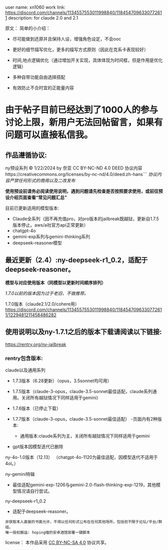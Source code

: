user name: xn1060
work link: 
https://discord.com/channels/1134557553011998840/1184547096330772611
description: for claude 2.0 and 2.1

原文：
简单的小介绍：

- 尽可能做到还原并且保持人设，增强角色设定，不会ooc

- 更好的细节描写优化，更多的描写方式原则（因此在克系卡表现较好）

- 时间,地点逻辑优化（通过增加开关实现，具体体现为时间框，但是作用是优化逻辑）

- 多种自带功能自由选择搭配

- 有效防止不合时宜的正能量内容

# **由于帖子目前已经达到了1000人的参与讨论上限，新用户无法回帖留言，如果有问题可以直接私信我。**

## 作品遵循协议:
ny预设系列 © 1/22/2024 by 奈亚 CC BY-NC-ND 4.0 DEED 协议内容https://creativecommons.org/licenses/by-nc-nd/4.0/deed.zh-hans```
_*协议内容严禁任何形式的商用以及二改发布*_

**使用预设前请务必阅读使用说明，遇到问题请先检查是否按照要求使用，或前往预设介绍页面查看“常见问题汇总”**


目前已更新适用的模型版本:
- Claude全系列（因不再充值pro，对pro版本的jailbreak既越狱，更新自1.7.5版本停止。aws/a社官方api正常更新）
- chatgpt-4o
- gemini-exp系列与gemini-thinking系列
- deepseek-reasoner模型

## **最近更新（2.4）:ny-deepseek-r1_0.2，适配于deepseek-reasoner。**

**模型与对应使用版本（同模型以更新时间顺序排列）**

*1.7.0以前的版本因为过于老旧，不做推荐。*

1.7.0版本（claude2.1/2.0/cohere用）
https://discord.com/channels/1134557553011998840/1184547096330772611/1229481211458486282

## 使用说明以及ny-1.7.1之后的版本下载请阅读以下链接:
https://rentry.org/ny-jailbreak

### rentry包含版本:
claude以及通用系列
- 1.7.3版本（6.28更新）（opus，3.5sonnet均可用）

- 1.7.5版本（claude-3-opus，claude-3.5-sonnet最佳适配，claude系列通用。关闭所有越狱情况下同样适用于gemini）

- 1.7.6版本（已停止下载）

- 1.7.7版本（claude-3-opus，claude-3.5-sonnet最佳适配）
 -页面内有2种版本:
  - 通用版本:claude系列为主，关闭所有越狱情况下同样适用于gemini
 - gpt版本因模型迭代已删除

ny-4o-1.0版本（12.13）
（chatgpt-4o-1120为最佳适配，因模型迭代不适用于4ol。）

ny-gemini特辑
- 最佳适配gemini-exp-1206与gemini-2.0-flash-thinking-exp-1219，其他模型情况请自行尝试。

ny-deepseek-r1_0.2
- 适配于deepseek-reasoner。
```
非获取本人直接的书面允许，不得以任何形式公布在任何其他场所，包括但不限于论坛/平台/群组。
唯一授权搬运: hoping喵的安卓酒馆部署一键脚本
```



license：
本作品采用 [CC BY-NC-SA 4.0](https://creativecommons.org/licenses/by-nc-sa/4.0/) 协议共享。